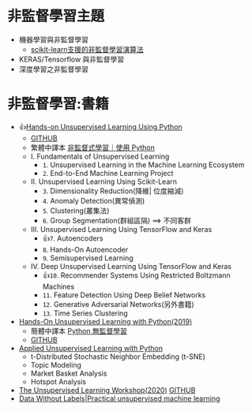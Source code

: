 # 非監督學習主題
- 機器學習與非監督學習
  - [scikit-learn支援的非監督學習演算法](scikit-learn支援的非監督學習演算法.md)
- KERAS/Tensorflow 與非監督學習
- 深度學習之非監督學習

# 非監督學習:書籍
- 👍[Hands-on Unsupervised Learning Using Python](https://www.oreilly.com/library/view/hands-on-unsupervised-learning/9781492035633/) 
  - [GITHUB](https://github.com/aapatel09/handson-unsupervised-learning)
  - 繁體中譯本 [非監督式學習｜使用 Python](https://www.tenlong.com.tw/products/9789865024062?list_name=srh)
  - I. Fundamentals of Unsupervised Learning
    - `1`. Unsupervised Learning in the Machine Learning Ecosystem
    - `2`. End-to-End Machine Learning Project
  - II. Unsupervised Learning Using Scikit-Learn
    - `3`. Dimensionality Reduction(降維| 位度縮減)
    - `4`. Anomaly Detection(異常偵測)
    - `5`. Clustering(叢集法)
    - `6`. Group Segmentation(群組區隔) ==> 不同客群
  - III. Unsupervised Learning Using TensorFlow and Keras
    - 👍`7`. Autoencoders
    - `8`. Hands-On Autoencoder
    - `9`. Semisupervised Learning
  - IV. Deep Unsupervised Learning Using TensorFlow and Keras
    - 👍`10`. Recommender Systems Using Restricted Boltzmann Machines
    - `11`. Feature Detection Using Deep Belief Networks
    - `12`. Generative Adversarial Networks(另外書籍)
    - `13`. Time Series Clustering
- [Hands-On Unsupervised Learning with Python(2019)](https://www.packtpub.com/product/hands-on-unsupervised-learning-with-python/9781789348279)
  - 簡體中譯本 [Python 無監督學習](https://www.tenlong.com.tw/products/9787115540720?list_name=srh)
  - [GITHUB](https://github.com/PacktPublishing/Hands-on-Unsupervised-Learning-with-Python)
- [Applied Unsupervised Learning with Python](https://www.packtpub.com/product/applied-unsupervised-learning-with-python/9781789952292)
  - t-Distributed Stochastic Neighbor Embedding (t-SNE)
  - Topic Modeling
  - Market Basket Analysis
  - Hotspot Analysis 
- [The Unsupervised Learning Workshop(2020)](https://www.packtpub.com/product/the-unsupervised-learning-workshop/9781800200708) [GITHUB](https://github.com/PacktWorkshops/The-Unsupervised-Learning-Workshop)
- [Data Without Labels|Practical unsupervised machine learning](https://www.manning.com/books/data-without-labels)
